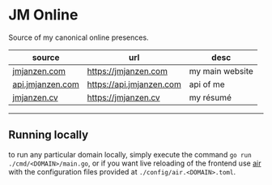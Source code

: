 # JM Online

Source of my canonical online presences.

|source|url|desc|
|---|---|---|
|[jmjanzen.com](./domains/jmjanzen.com)|https://jmjanzen.com|my main website|
|[api.jmjanzen.com](./domains/api.jmjanzen.com)|https://api.jmjanzen.com|api of me|
|[jmjanzen.cv](./domains/jmjanzen.cv)|https://jmjanzen.cv|my résumé|

---

## Running locally

to run any particular domain locally, simply execute the command `go run ./cmd/<DOMAIN>/main.go`, or if you want live reloading of the frontend use [air](github.com/air-verse/air) with the configuration files provided at `./config/air.<DOMAIN>.toml`.
